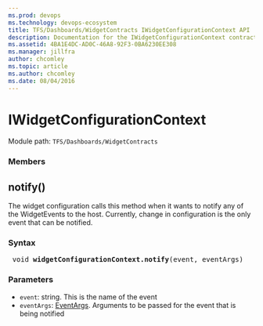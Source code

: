 ```yaml
---
ms.prod: devops
ms.technology: devops-ecosystem
title: TFS/Dashboards/WidgetContracts IWidgetConfigurationContext API | Extensions for Azure DevOps Services
description: Documentation for the IWidgetConfigurationContext contract.
ms.assetid: 4BA1E4DC-AD0C-46A8-92F3-0BA6230EE308
ms.manager: jillfra
author: chcomley
ms.topic: article
ms.author: chcomley
ms.date: 08/04/2016
---
```


# IWidgetConfigurationContext

Module path: `TFS/Dashboards/WidgetContracts`


### Members

## notify()

The widget configuration calls this method when it wants to notify any of the WidgetEvents to the host. 
Currently, change in configuration is the only event that can be notified. 


### Syntax
<pre class='syntax'>
 void <b>widgetConfigurationContext.notify</b>(event, eventArgs)
</pre>

### Parameters

* `event`: string. This is the name of the event
* `eventArgs`: [EventArgs](./EventArgs.md). Arguments to be passed for the event that is being notified